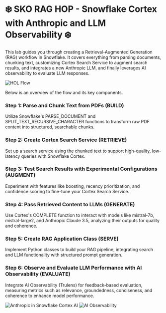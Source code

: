 # ❄️ SKO RAG HOP - Snowflake Cortex with Anthropic and LLM Observability ❄️

This lab guides you through creating a Retrieval-Augmented Generation (RAG) workflow in Snowflake. It covers everything from parsing documents, chunking text, customizing Cortex Search Service to augment search results, and integrates a new Anthropic LLM, and finally leverages AI observability to evaluate LLM responses. 

![HOL Flow](/solution/img/Flow.jpg)

Below is an overview of the flow and its key components.

### Step 1: Parse and Chunk Text from PDFs (BUILD)
Utilize Snowflake's PARSE_DOCUMENT and SPLIT_TEXT_RECURSIVE_CHARACTER functions to transform raw PDF content into structured, searchable chunks.

### Step 2: Create Cortex Search Service (RETRIEVE)
Set up a search service using the chunked text to support high-quality, low-latency queries with Snowflake Cortex.

### Step 3: Test Search Results with Experimental Configurations (AUGMENT)
Experiment with features like boosting, recency prioritization, and confidence scoring to fine-tune your Cortex Search Service.

### Step 4: Pass Retrieved Content to LLMs (GENERATE)
Use Cortex's COMPLETE function to interact with models like mistral-7b, mistral-large2, and Anthropic Claude 3.5, analyzing their outputs for quality and coherence.

### Step 5: Create RAG Application Class (SERVE)
Implement Python classes to build your RAG pipeline, integrating search and LLM functionality with structured prompt generation.

### Step 6: Observe and Evaluate LLM Performance with AI Observability (EVALUATE)
Integrate AI Observability (Trulens) for feedback-based evaluation, measuring metrics such as relevance, groundedness, conciseness, and coherence to enhance model performance.

![Anthropic in Snowflake Cortex AI](/solution/img/Anthropic.jpg)
![AI Observability](/solution/img/AIObservability.jpg)
